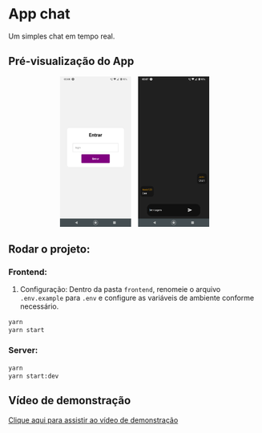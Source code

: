 # App chat

Um simples chat em tempo real.

## Pré-visualização do App

<div align="center">
  <img src="./assets/images/loginScreen.png" alt="Tela de Login" height="300px" style="margin-right: 10px;">
  <img src="./assets/images/chatScreen.png" alt="Tela de Chat" height="300px">
</div>

## Rodar o projeto:

### Frontend:

1. Configuração:
   Dentro da pasta `frontend`, renomeie o arquivo `.env.example` para `.env` e configure as variáveis de ambiente conforme necessário.

```
yarn
yarn start
```

### Server:

```
yarn
yarn start:dev
```

## Vídeo de demonstração

<a href='https://fqvdbgearwiwcebrpbop.supabase.co/storage/v1/object/public/file/app-chat.mp4'>Clique aqui para assistir ao vídeo de demonstração<a/>
